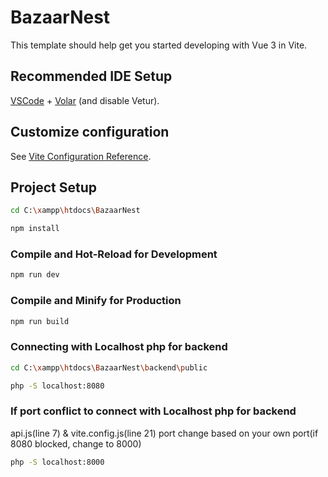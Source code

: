 # BazaarNest

This template should help get you started developing with Vue 3 in Vite.

## Recommended IDE Setup

[VSCode](https://code.visualstudio.com/) + [Volar](https://marketplace.visualstudio.com/items?itemName=Vue.volar) (and disable Vetur).

## Customize configuration

See [Vite Configuration Reference](https://vite.dev/config/).

## Project Setup
```sh
cd C:\xampp\htdocs\BazaarNest
```

```sh
npm install
```

### Compile and Hot-Reload for Development

```sh
npm run dev
```

### Compile and Minify for Production

```sh
npm run build
```

### Connecting with Localhost php for backend
```sh
cd C:\xampp\htdocs\BazaarNest\backend\public
```
```sh
php -S localhost:8080
```
### If port conflict to connect with Localhost php for backend
api.js(line 7) & vite.config.js(line 21) port change based on your own port(if 8080 blocked, change to 8000)
```sh
php -S localhost:8000
```
